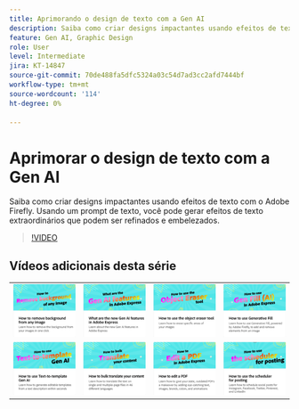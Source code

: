 ```yaml
---
title: Aprimorando o design de texto com a Gen AI
description: Saiba como criar designs impactantes usando efeitos de texto fornecidos por Adobe Firefly
feature: Gen AI, Graphic Design
role: User
level: Intermediate
jira: KT-14847
source-git-commit: 70de488fa5dfc5324a03c54d7ad3cc2afd7444bf
workflow-type: tm+mt
source-wordcount: '114'
ht-degree: 0%

---
```


# Aprimorar o design de texto com a Gen AI

Saiba como criar designs impactantes usando efeitos de texto com o Adobe Firefly. Usando um prompt de texto, você pode gerar efeitos de texto extraordinários que podem ser refinados e embelezados.

>[!VIDEO](https://video.tv.adobe.com/v/3427021?quality=12&learn=on&hidetitle=true)

## Vídeos adicionais desta série

<table style="table-layout:fixed">
<tr>
   <td>
         <a href="remove-background.md">
            <img alt="Como remover um plano de fundo de qualquer imagem" src="assets/background.png" />
         </a>
   </td>
   <td>
         <a href="intro-gen-ai.md">
            <img alt="Quais são os novos recursos de IA do Gen no Adobe Express?" src="assets/intro-gen-ai.png" />
         </a>
   </td>
   <td>
         <a href="object-eraser.md">
            <img alt="Como usar a ferramenta Borracha de objeto" src="assets/object-eraser.png" />
         </a>
   </td>
   <td>
         <a href="generative-fill.md">
            <img alt="Como usar o Preenchimento generativo" src="assets/gen-fill.png" />
         </a>
   </td>      
</tr>
<tr>
   <td>
      <a href="text-to-template.md">
         <img alt="Como usar a geração de IA de texto para modelo" src="assets/text-to-template.png" />
      </a>
   </td>
   <td>
      <a href="bulk-translate.md">
         <img alt="Como traduzir seu conteúdo em massa" src="assets/bulk-translate.png" />
      </a>
   </td>
   <td>
      <a href="edit-a-pdf.md">
         <img alt="Como editar um PDF" src="assets/edit-pdf.png" />
      </a>
   </td>
   <td>
      <a href="schedule.md">
         <img alt="Como usar o agendador para lançamento" src="assets/schedule.png" />
      </a>
   </td>
</tr>
</table>
